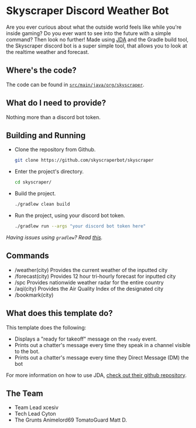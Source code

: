 # Skyscraper Discord Weather Bot
Are you ever curious about what the outside world feels like while you're inside gaming? 
Do you ever want to see into the future with a simple command? 
Then look no further! Made using [JDA][1] and the Gradle build tool, the Skyscraper discord bot
is a super simple tool, that allows you to look at the realtime weather and forecast.


## Where's the code?
The code can be found in [`src/main/java/org/skyscraper`][2].


## What do I need to provide?
Nothing more than a discord bot token.


## Building and Running
- Clone the repository from Github.
  ```bash
  git clone https://github.com/skyscraperbot/skyscraper
  ```
- Enter the project's directory.
  ```bash
  cd skyscraper/
  ```
- Build the project.
  ```bash
  ./gradlew clean build
  ```
- Run the project, using your discord bot token.
  ```bash
  ./gradlew run --args "your discord bot token here"
  ```

_Having issues using `gradlew`? Read [this][3]._

## Commands
- /weather(city)
    Provides the current weather of the inputted city
- /forecast(city)
    Provides 12 hour tri-hourly forecast for inputted city
- /spc
    Provides nationwide weather radar for the entire country
- /aqi(city)
    Provides the Air Quality Index of the designated city
- /bookmark(city)
    
  


## What does this template do?
This template does the following:
- Displays a "ready for takeoff" message on the `ready` event.
- Prints out a chatter's message every time they speak in a channel visible to the bot.
- Prints out a chatter's message every time they Direct Message (DM) the bot


For more information on how to use JDA, [check out their github repository][1].

[1]: https://github.com/DV8FromTheWorld/JDA "The JDA github Repository"
[2]: https://github.com/skyscraperbot/skyscraper/tree/main/src/main/java/org/botexample "Template Source Code"
[3]: https://gist.github.com/lucasstarsz/9bbc306f8655b916367d557043e498ad "Terminals Access Files Differently"


## The Team
- Team Lead
    xcesiv
- Tech Lead
    Cyton
- The Grunts
    Animelord69
    TomatoGuard
    Matt D.